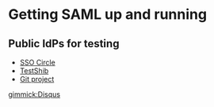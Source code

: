 # Getting SAML up and running

## Public IdPs for testing

- [SSO Circle](https://www.ssocircle.com/en/portfolio/publicidp/)
- [TestShib](http://www.testshib.org/)
- [Git project](https://github.com/mcguinness/saml-idp)

[gimmick:Disqus](swissarmyronin-github-io)
